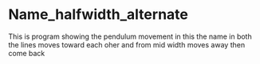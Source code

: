 # Name_halfwidth_alternate
This is program showing the pendulum movement in this the name in both the lines moves toward each oher and from mid width moves away
then come back
